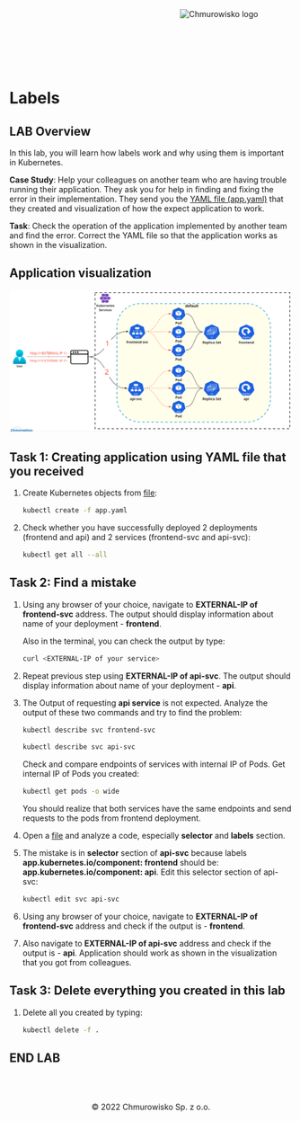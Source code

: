 <img src="../../../img/logo.png" alt="Chmurowisko logo" width="200" align="right">
<br><br>
<br><br>
<br><br>

# Labels

## LAB Overview

In this lab, you will learn how labels work and why using them is important in Kubernetes.

**Case Study**: Help your colleagues on another team who are having trouble running their application. They ask you for help in finding and fixing the error in their implementation. They send you the [YAML file (app.yaml)](./files/app.yaml) that they created and visualization of how the expect application to work. 

**Task**: Check the operation of the application implemented by another team and find the error. Correct the YAML file so that the application works as shown in the visualization.


## Application visualization

![img](./img/s1.png)

## Task 1: Creating application using YAML file that you received

1. Create Kubernetes objects from [file](./files/app.yaml):
    
    ```bash
    kubectl create -f app.yaml
    ```

2. Check whether you have successfully deployed 2 deployments (frontend and api) and 2 services (frontend-svc and api-svc):

    ```bash
    kubectl get all --all
    ```

## Task 2: Find a mistake
1. Using any browser of your choice, navigate to **EXTERNAL-IP of frontend-svc** address. The output should display information about name of your deployment - **frontend**. 

    Also in the terminal, you can check the output by type:
    ```bash
    curl <EXTERNAL-IP of your service>
    ```
1. Repeat previous step using **EXTERNAL-IP of api-svc**. The output should display information about name of your deployment - **api**.

1. The Output of requesting **api service** is not expected. Analyze the output of these two commands and try to find the problem:
    
    ```bash
    kubectl describe svc frontend-svc
    ```

    ```bash
    kubectl describe svc api-svc
    ```
    
    Check and compare endpoints of services with internal IP of Pods. 
    Get internal IP of Pods you created:

    ```bash
    kubectl get pods -o wide
    ```

    You should realize that both services have the same endpoints and send requests to the pods from frontend deployment. 

1. Open a [file](./files/app.yaml) and analyze a code, especially **selector** and **labels** section.

1. The mistake is in **selector** section of **api-svc** because labels **app.kubernetes.io/component: frontend** should be: **app.kubernetes.io/component: api**. Edit this selector section of api-svc:

    ```bash
    kubectl edit svc api-svc
    ```

1. Using any browser of your choice, navigate to **EXTERNAL-IP of frontend-svc** address and check if the output is - **frontend**. 
1. Also navigate to **EXTERNAL-IP of api-svc** address and check if the output is - **api**. Application should work as shown in the visualization that you got from colleagues.

## Task 3: Delete everything you created in this lab
1. Delete all you created by typing:
    ```bash
    kubectl delete -f .
    ```
## END LAB

<br><br>

<center><p>&copy; 2022 Chmurowisko Sp. z o.o.<p></center>
